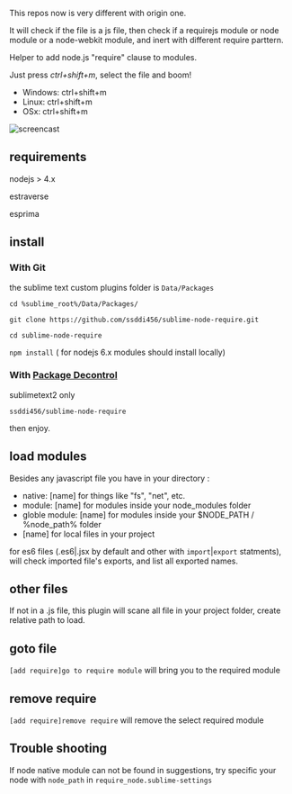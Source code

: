 This repos now is very different with origin one.

It will check if the  file is a js file, then check if a requirejs module or node module or a node-webkit module, and inert with different require parttern.

Helper to add node.js "require" clause to modules. 

Just press *ctrl+shift+m*, select the file and boom! 

* Windows: ctrl+shift+m
* Linux: ctrl+shift+m
* OSx: ctrl+shift+m

![screencast](http://i.imgur.com/wlOrt.gif)


## requirements

nodejs > 4.x 

estraverse

esprima


## install

### With Git

the sublime text custom plugins folder is ```Data/Packages```

```cd %sublime_root%/Data/Packages/```

```git clone https://github.com/ssddi456/sublime-node-require.git```

```cd sublime-node-require```

```npm install``` ( for nodejs 6.x  modules should install locally)


### With [Package Decontrol](https://github.com/jfromaniello/Sublime-Package-Decontrol)

sublimetext2 only

~~~
ssddi456/sublime-node-require
~~~

then enjoy.


## load modules

Besides any javascript file you have in your directory :

* native: [name] for things like "fs", "net", etc.
* module: [name] for modules inside your node_modules folder
* globle module: [name] for modules inside your $NODE_PATH / %node_path% folder
* [name] for local files in your project

for es6 files (.es6|.jsx by default and other with ```import```|```export``` statments), will check imported file's exports, and list all exported names.

## other files 

If not in a .js file, this plugin will scane all file in your project folder, create relative path to load.

## goto file 

```[add require]go to require module``` will bring you to the required module

## remove require

```[add require]remove require``` will remove the select required module

## Trouble shooting

If node native module can not be found in suggestions, try specific your node with ```node_path``` in ```require_node.sublime-settings```